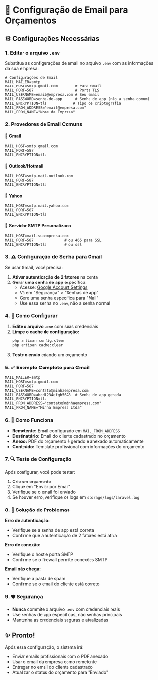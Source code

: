 # 📧 Configuração de Email para Orçamentos

## ⚙️ Configurações Necessárias

### 1. Editar o arquivo `.env`

Substitua as configurações de email no arquivo `.env` com as informações da sua empresa:

```env
# Configurações de Email
MAIL_MAILER=smtp
MAIL_HOST=smtp.gmail.com        # Para Gmail
MAIL_PORT=587                   # Porta TLS
MAIL_USERNAME=email@empresa.com # Seu email
MAIL_PASSWORD=senha-de-app      # Senha de app (não a senha comum)
MAIL_ENCRYPTION=tls            # Tipo de criptografia
MAIL_FROM_ADDRESS="email@empresa.com"
MAIL_FROM_NAME="Nome da Empresa"
```

### 2. Provedores de Email Comuns

#### 📨 Gmail
```env
MAIL_HOST=smtp.gmail.com
MAIL_PORT=587
MAIL_ENCRYPTION=tls
```

#### 🔷 Outlook/Hotmail
```env
MAIL_HOST=smtp-mail.outlook.com
MAIL_PORT=587
MAIL_ENCRYPTION=tls
```

#### 📧 Yahoo
```env
MAIL_HOST=smtp.mail.yahoo.com
MAIL_PORT=587
MAIL_ENCRYPTION=tls
```

#### 🏢 Servidor SMTP Personalizado
```env
MAIL_HOST=mail.suaempresa.com
MAIL_PORT=587              # ou 465 para SSL
MAIL_ENCRYPTION=tls        # ou ssl
```

### 3. ⚠️ Configuração de Senha para Gmail

Se usar Gmail, você precisa:

1. **Ativar autenticação de 2 fatores** na conta
2. **Gerar uma senha de app** específica:
   - Acesse: [Google Account Settings](https://myaccount.google.com/)
   - Vá em "Segurança" > "Senhas de app"
   - Gere uma senha específica para "Mail"
   - Use essa senha no `.env`, não a senha normal

### 4. 🔧 Como Configurar

1. **Edite o arquivo `.env`** com suas credenciais
2. **Limpe o cache de configuração:**
   ```bash
   php artisan config:clear
   php artisan cache:clear
   ```
3. **Teste o envio** criando um orçamento

### 5. ✅ Exemplo Completo para Gmail

```env
MAIL_MAILER=smtp
MAIL_HOST=smtp.gmail.com
MAIL_PORT=587
MAIL_USERNAME=contato@minhaempresa.com
MAIL_PASSWORD=abcd1234efgh5678  # Senha de app gerada
MAIL_ENCRYPTION=tls
MAIL_FROM_ADDRESS="contato@minhaempresa.com"
MAIL_FROM_NAME="Minha Empresa Ltda"
```

### 6. 🎯 Como Funciona

- **Remetente:** Email configurado em `MAIL_FROM_ADDRESS`
- **Destinatário:** Email do cliente cadastrado no orçamento
- **Anexo:** PDF do orçamento é gerado e anexado automaticamente
- **Conteúdo:** Template profissional com informações do orçamento

### 7. 🔍 Teste de Configuração

Após configurar, você pode testar:

1. Crie um orçamento
2. Clique em "Enviar por Email"
3. Verifique se o email foi enviado
4. Se houver erro, verifique os logs em `storage/logs/laravel.log`

### 8. 🚨 Solução de Problemas

**Erro de autenticação:**
- Verifique se a senha de app está correta
- Confirme que a autenticação de 2 fatores está ativa

**Erro de conexão:**
- Verifique o host e porta SMTP
- Confirme se o firewall permite conexões SMTP

**Email não chega:**
- Verifique a pasta de spam
- Confirme se o email do cliente está correto

### 9. 🛡️ Segurança

- **Nunca** commite o arquivo `.env` com credenciais reais
- Use senhas de app específicas, não senhas principais
- Mantenha as credenciais seguras e atualizadas

## ✨ Pronto!

Após essa configuração, o sistema irá:
- Enviar emails profissionais com o PDF anexado
- Usar o email da empresa como remetente
- Entregar no email do cliente cadastrado
- Atualizar o status do orçamento para "Enviado"